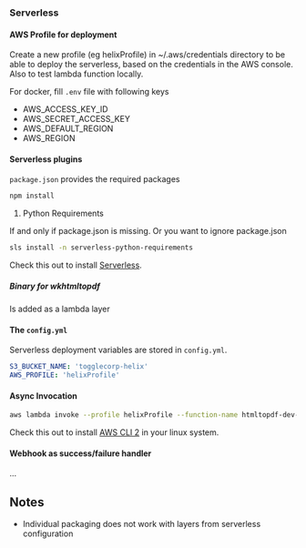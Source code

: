 ### Serverless

#### AWS Profile for deployment

Create a new profile (eg helixProfile) in ~/.aws/credentials directory to be able to deploy the serverless,
based on the credentials in the AWS console. Also to test lambda function locally.

For docker, fill `.env` file with following keys

- AWS_ACCESS_KEY_ID
- AWS_SECRET_ACCESS_KEY
- AWS_DEFAULT_REGION
- AWS_REGION

#### Serverless plugins

`package.json` provides the required packages

```bash
npm install
```

1. Python Requirements

If and only if package.json is missing. Or you want to ignore package.json

```bash
sls install -n serverless-python-requirements
```

Check this out to install [Serverless](https://www.serverless.com/framework/docs/providers/aws/guide/installation/).

##### Binary for wkhtmltopdf

Is added as a lambda layer

#### The `config.yml`

Serverless deployment variables are stored in `config.yml`.

```yml
S3_BUCKET_NAME: 'togglecorp-helix'
AWS_PROFILE: 'helixProfile'
```

#### Async Invocation

```bash
aws lambda invoke --profile helixProfile --function-name htmltopdf-dev-generatePdf --invocation-type Event --cli-binary-format raw-in-base64-out --payload '{"url": "https://github.com", "token": "1234123412341234"}' response.json
```

Check this out to install [AWS CLI 2](https://docs.aws.amazon.com/cli/latest/userguide/install-cliv2-linux.html) in your linux system.

#### Webhook as success/failure handler

...

Notes
-

- Individual packaging does not work with layers from serverless configuration

